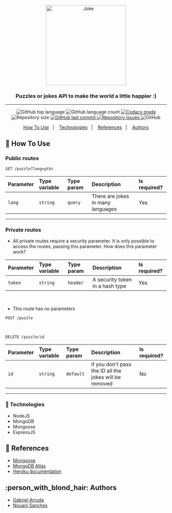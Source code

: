 <p align="center">

  <img alt="Joke" src="https://user-images.githubusercontent.com/49238044/107879185-1e83f600-6eb6-11eb-8724-9b0b0e3b874f.png"        width="250px" />

  <h3 align="center">Puzzles or jokes API to make the world a little happier :)</h3>
</p>

---

<p align="center">
  <img alt="GitHub top language" src="https://img.shields.io/github/languages/top/oGabrielArruda/api-charadas.svg">

  <img alt="GitHub language count" src="https://img.shields.io/github/languages/count/oGabrielArruda/api-charadas.svg">

  <a href="https://www.codacy.com/app/oGabrielArruda/api-charadas?utm_source=github.com&amp;utm_medium=referral&amp;utm_content=oGabrielArruda/api-charadas&amp;utm_campaign=Badge_Grade">
    <img alt="Codacy grade" src="https://img.shields.io/codacy/grade/1b577a07dda843aba09f4bc55d1af8fc.svg">
  </a>

  <img alt="Repository size" src="https://img.shields.io/github/repo-size/oGabrielArruda/api-charadas.svg">
  <a href="https://github.com/oGabrielArruda/api-charadas/commits/master">
    <img alt="GitHub last commit" src="https://img.shields.io/github/last-commit/oGabrielArruda/api-charadas.svg">
  </a>

  <a href="https://github.com/oGabrielArruda/api-charadas/issues">
    <img alt="Repository issues" src="https://img.shields.io/github/issues/oGabrielArruda/api-charadas.svg">
  </a>

  <img alt="GitHub" src="https://img.shields.io/github/license/oGabrielArruda/api-charadas.svg">
</p>

<p align="center">
  <a href="#information_desk_person-How-To-Use">How To Use</a>&nbsp;&nbsp;&nbsp;|&nbsp;&nbsp;&nbsp;
  <a href="#rocket-Technologies">Technologies</a>&nbsp;&nbsp;&nbsp;|&nbsp;&nbsp;&nbsp;
  <a href="#blue_book-References">References</a>&nbsp;&nbsp;&nbsp;|&nbsp;&nbsp;&nbsp;
  <a href="#person_with_blond_hair-Authors">Authors</a>
</p>

## :information_desk_person: How To Use

### Public routes

```http
GET /puzzle?lang=ptbr
```

| Parameter | Type variable | Type param | Description                       | Is required? |
| :-------- | :------------ | :--------- | :-------------------------------- | :----------- |
| `lang`    | `string`      | `query`    | There are jokes in many languages | Yes          |

---

### Private routes

- All private routes require a security parameter. It is only possible to access the routes, passing this parameter. How does this parameter work?

| Parameter | Type variable | Type param | Description                     | Is required? |
| :-------- | :------------ | :--------- | :------------------------------ | :----------- |
| `token`   | `string`      | `header`   | A security token in a hash type | Yes          |

<br />

- This route has no parameters

```http
POST /puzzle
```

<br />

```http
DELETE /puzzle/id
```

| Parameter | Type variable | Type param | Description                                            | Is required? |
| :-------- | :------------ | :--------- | :----------------------------------------------------- | :----------- |
| `id`      | `string`      | `default`  | if you don't pass the ID all the jokes will be removed | No           |

---

### :rocket: Technologies

- NodeJS
- MongoDB
- Mongoose
- ExpressJS

## :blue_book: References

- [Mongoose](https://mongoosejs.com/)
- [MongoDB Atlas](https://www.mongodb.com/cloud/atlas)
- [Heroku documentation](https://devcenter.heroku.com/categories/reference)

## :person_with_blond_hair: Authors

- [Gabriel Arruda](https://github.com/oGabrielArruda)
- [Nouani Sanches](https://github.com/nouani)
